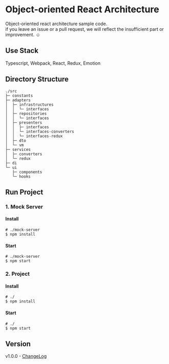 # Object-oriented React Architecture
Object-oriented react architecture sample code.  
if you leave an issue or a pull request, we will reflect the insufficient part or improvement. ☺️  

## Use Stack
Typescript, Webpack, React, Redux, Emotion

## Directory Structure
```
./src
├─ constants
├─ adapters
│  ├─ infrastructures
│  │  └─ interfaces
│  ├─ repositories
│  │  └─ interfaces
│  ├─ presenters
│  │  ├─ interfaces
│  │  └─ interfaces-converters
│  │  └─ interfaces-redux
│  ├─ dto
│  └─ vm
├─ services
│  ├─ converters
│  └─ redux
├─ di
└─ ui
   ├─ components
   └─ hooks
```

## Run Project
### 1. Mock Server
#### Install
```shell
# ./mock-server
$ npm install
```
#### Start
```shell
# ./mock-server
$ npm start
```

### 2. Project
#### Install
```shell
# ./
$ npm install
```
#### Start
```shell
# ./
$ npm start
```

## Version
v1.0.0 - [ChangeLog](https://github.com/falsy/object-oriented-react-architecture/blob/master/changelog.md)